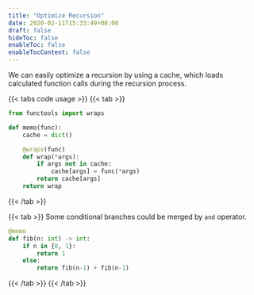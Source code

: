 ```yaml
---
title: "Optimize Recursion"
date: 2020-02-11T15:33:49+08:00
draft: false
hideToc: false
enableToc: false
enableTocContent: false
---
```


<!--more-->

We can easily optimize a recursion by using a cache, which loads calculated function calls during the recursion process.

{{< tabs code usage >}}
  {{< tab >}}

  ```python
  from functools import wraps
  
  def memo(func):
      cache = dict()
  
      @wraps(func)
      def wrap(*args):
          if args not in cache:
              cache[args] = func(*args)
          return cache[args]
      return wrap
  ```

  {{< /tab >}}

  {{< tab >}}
  Some conditional branches could be merged by `and` operator.
  ```python
  @memo
  def fib(n: int) -> int:
      if n in {0, 1}:
          return 1
      else:
          return fib(n-1) + fib(n-1)
  ```
  
  {{< /tab >}}
{{< /tab >}}


